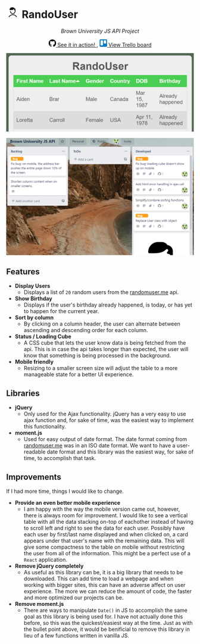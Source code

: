 # <img src="./img/favicon.ico" width="35px"> RandoUser

<p align="center"><i>Brown University JS API Project</i></p>

<p align="center">
  <a href="https://vindennl48.github.io/RandoUser/">
    <img src="./img/github.png" width="20px">
    See it in action!
  </a>, 
  <a href="https://trello.com/b/9g3Db4re/brown-university-js-api">
    <img src="./img/trello.png" width="20px">
    View Trello board
  </a>
</p>

<p align="center">
  <a href="https://vindennl48.github.io/RandoUser/">
    <img src="./img/randouser_screen.png" width="700px">
  </a>
</p>

<p align="center">
  <a href="https://trello.com/b/9g3Db4re/brown-university-js-api">
    <img src="./img/trello_screen_02.png" width="700px">
  </a>
</p>

## Features

- **Display Users**
  - Displays a list of `20` random users from the [randomuser.me](https://randomuser.me) api.
- **Show Birthday**
  - Displays if the user's birthday already happened, is today, or has yet to happen for the current year.
- **Sort by column**
  - By clicking on a column header, the user can alternate between ascending and descending order for each column.
- **Status / Loading Cube**
  - A CSS cube that lets the user know data is being fetched from the api.  This is in case the api takes longer than expected, the user will know that something is being processed in the background.
- **Mobile friendly**
  - Resizing to a smaller screen size will adjust the table to a more manageable state for a better UI experience.
  
## Libraries

- **jQuery**
  - Only used for the Ajax functionality.  jQuery has a very easy to use ajax function and, for sake of time, was the easiest way to implement this functionality.
- **moment.js**
  - Used for easy output of date format.  The date format coming from [randomuser.me](https://randomuser.me) was in an ISO date format.  We want to have a user-readable date format and this library was the easiest way, for sake of time, to accomplish that task.
  
## Improvements

If I had more time, things I would like to change.
- **Provide an even better mobile experience**
  - I am happy with the way the mobile version came out, however, there is always room for improvement.  I would like to see a vertical table with all the data stacking on-top of eachother instead of having to scroll left and right to see the data for each user.  Possibly have each user by first/last name displayed and when clicked on, a card appears under that user's name with the remaining data.  This will give some compactness to the table on mobile without restricting the user from all of the information.  This might be a perfect use of a `React` application.
- **Remove jQuery completely**
  - As useful as this library can be, it is a big library that needs to be downloaded.  This can add time to load a webpage and when working with bigger sites, this can have an adverse affect on user experience.  The more we can reduce the amount of code, the faster and more optimized our projects can be.
- **Remove moment.js**
  - There are ways to manipulate `Date()` in JS to accomplish the same goal as this library is being used for.  I have not actually done this before, so this was the quickest/easiest way at the time.  Just as with the bullet point above, it would be benificial to remove this library in lieu of a few functions written in vanilla JS.
